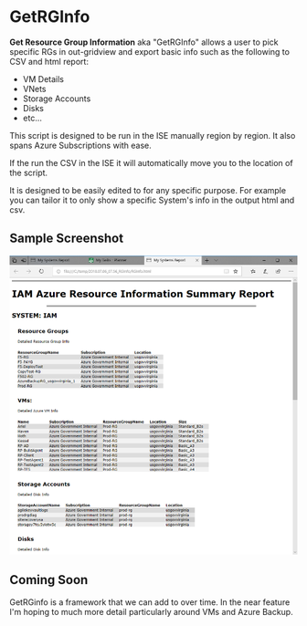 # GetRGInfo

**Get Resource Group Information** aka "GetRGInfo" allows a user to pick specific RGs in out-gridview and export basic info such as the following to CSV and html report:

- VM Details
- VNets
- Storage Accounts
- Disks
- etc...

This script is designed to be run in the ISE manually region by region.  It also spans Azure Subscriptions with ease.

If the run the CSV in the ISE it will automatically move you to the location of the script.

It is designed to be easily edited to for any specific purpose.  For example you can tailor it to only show a specific System's info in the output html and csv.

## Sample Screenshot

![](/Media/Report.png)

## Coming Soon

GetRGinfo is a framework that we can add to over time. In the near feature I'm hoping to much more detail particularly around VMs and Azure Backup.
